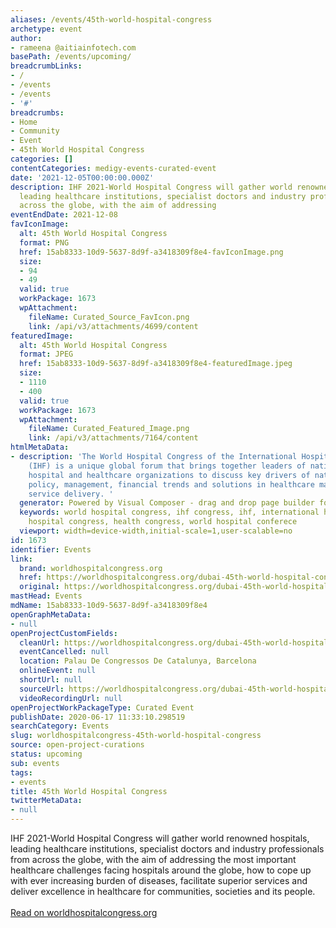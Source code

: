 ```yaml
---
aliases: /events/45th-world-hospital-congress
archetype: event
author:
- rameena @aitiainfotech.com
basePath: /events/upcoming/
breadcrumbLinks:
- /
- /events
- /events
- '#'
breadcrumbs:
- Home
- Community
- Event
- 45th World Hospital Congress
categories: []
contentCategories: medigy-events-curated-event
date: '2021-12-05T00:00:00.000Z'
description: IHF 2021-World Hospital Congress will gather world renowned hospitals,
  leading healthcare institutions, specialist doctors and industry professionals from
  across the globe, with the aim of addressing
eventEndDate: 2021-12-08
favIconImage:
  alt: 45th World Hospital Congress
  format: PNG
  href: 15ab8333-10d9-5637-8d9f-a3418309f8e4-favIconImage.png
  size:
  - 94
  - 49
  valid: true
  workPackage: 1673
  wpAttachment:
    fileName: Curated_Source_FavIcon.png
    link: /api/v3/attachments/4699/content
featuredImage:
  alt: 45th World Hospital Congress
  format: JPEG
  href: 15ab8333-10d9-5637-8d9f-a3418309f8e4-featuredImage.jpeg
  size:
  - 1110
  - 400
  valid: true
  workPackage: 1673
  wpAttachment:
    fileName: Curated_Featured_Image.png
    link: /api/v3/attachments/7164/content
htmlMetaData:
- description: 'The World Hospital Congress of the International Hospital Federation
    (IHF) is a unique global forum that brings together leaders of national and international
    hospital and healthcare organizations to discuss key drivers of national and international
    policy, management, financial trends and solutions in healthcare management and
    service delivery. '
  generator: Powered by Visual Composer - drag and drop page builder for WordPress.
  keywords: world hospital congress, ihf congress, ihf, international hospital federation,
    hospital congress, health congress, world hospital conferece
  viewport: width=device-width,initial-scale=1,user-scalable=no
id: 1673
identifier: Events
link:
  brand: worldhospitalcongress.org
  href: https://worldhospitalcongress.org/dubai-45th-world-hospital-congress-2021/
  original: https://worldhospitalcongress.org/dubai-45th-world-hospital-congress-2021/
mastHead: Events
mdName: 15ab8333-10d9-5637-8d9f-a3418309f8e4
openGraphMetaData:
- null
openProjectCustomFields:
  cleanUrl: https://worldhospitalcongress.org/dubai-45th-world-hospital-congress-2021/
  eventCancelled: null
  location: Palau De Congressos De Catalunya, Barcelona
  onlineEvent: null
  shortUrl: null
  sourceUrl: https://worldhospitalcongress.org/dubai-45th-world-hospital-congress-2021/
  videoRecordingUrl: null
openProjectWorkPackageType: Curated Event
publishDate: 2020-06-17 11:33:10.298519
searchCategory: Events
slug: worldhospitalcongress-45th-world-hospital-congress
source: open-project-curations
status: upcoming
sub: events
tags:
- events
title: 45th World Hospital Congress
twitterMetaData:
- null
---
```


<p>IHF 2021-World Hospital Congress will gather world renowned hospitals, leading healthcare institutions, specialist doctors and industry professionals from across the globe, with the aim of addressing the most important healthcare challenges facing hospitals around the globe, how to cope up with ever increasing burden of diseases, facilitate superior services and deliver excellence in healthcare for communities, societies and its people.<br><br><a href="https://worldhospitalcongress.org/dubai-45th-world-hospital-congress-2021/">Read on worldhospitalcongress.org</a></p>
